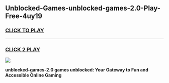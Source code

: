 
## Unblocked-Games-unblocked-games-2.0-Play-Free-4uy19
<h3>
<a href="https://premium76.site?title=unblocked-games-2.0&ref=21A">CLICK TO PLAY</a></h3>
<hr>

<h3>
<a href="https://premium76.site?title=unblocked-games-2.0&ref=21A">CLICK 2 PLAY</a>
  
</h3>

<a href="https://premium76.site?title=unblocked-games-2.0&ref=21A"><img src="https://clearcache.store/games.png"></a>


**unblocked-games-2.0 games unblocked: Your Gateway to Fun and Accessible Online Gaming**

